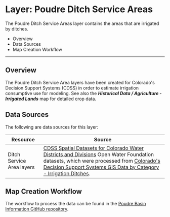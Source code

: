 # Layer: Poudre Ditch Service Areas

The Poudre Ditch Service Areas layer contains the areas that are irrigated by ditches.

* Overview
* Data Sources
* Map Creation Workflow

---

## Overview

The Poudre Ditch Service Area layers have been created for Colorado's Decision Support Systems (CDSS)
in order to estimate irrigation consumptive use for modeling.
See also the ***Historical Data / Agriculture - Irrigated Lands*** map for detailed crop data.

## Data Sources

The following are data sources for this layer:

| **Resource** | **Source** |
| -- | -- |
| Ditch Service Area layers | [CDSS Spatial Datasets for Colorado Water Districts and Divisions](http://data.openwaterfoundation.org/co/cdss-data-spatial-bybasin/) Open Water Foundation datasets, which were processed from [Colorado's Decision Support Systems GIS Data by Category - Irrigation Ditches](https://www.colorado.gov/pacific/cdss/gis-data-category). |

## Map Creation Workflow

The workflow to process the data can be found in the
[Poudre Basin Information GitHub repository](https://github.com/OpenWaterFoundation/owf-infomapper-poudre/tree/master/workflow/BasinEntities/Agriculture-Ditches).
